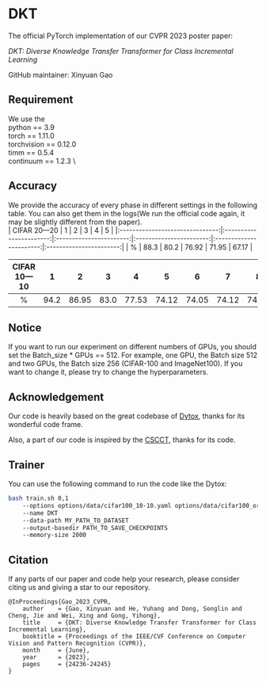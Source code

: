 # DKT

The official PyTorch implementation of our CVPR 2023 poster paper:

_DKT: Diverse Knowledge Transfer Transformer for Class Incremental Learning_

GitHub maintainer: Xinyuan Gao 

## Requirement

We use the \
python == 3.9 \
torch == 1.11.0 \
torchvision == 0.12.0 \
timm == 0.5.4 \
continuum == 1.2.3 \

## Accuracy
We provide the accuracy of every phase in different settings in the following table. You can also get them in the logs(We run the official code again, it may be slightly different from the paper). \
| CIFAR 20—20   |      1      |       2      |      3     |  4      | 5      |
|:-------------------------------:|:-----------------------:|:-----------------------:|:-----------------------:|:-----------------------:|:-----------------------:|
|   %  | 88.3 | 80.2 | 76.92 | 71.95 | 67.17 | 

| CIFAR 10—10   |      1      |       2      |      3     |  4      | 5      |6      |       7      |      8     |  9      | 10      |
|:-------------------------------:|:-----------------------:|:-----------------------:|:-----------------------:|:-----------------------:|:-----------------------:|:-----------------------:|:-----------------------:|:-----------------------:|:-----------------------:|:-----------------------:|
|   %  | 94.2 | 86.95 | 83.0 | 77.53 | 74.12 | 74.05 | 74.12 | 74.05 | 70.53 | 67.9 | 65.12 | 63.45 | 75.69 |





## Notice
If you want to run our experiment on different numbers of GPUs, you should set the Batch_size * GPUs == 512. For example, one GPU, the Batch size 512 and two GPUs, the Batch size 256 (CIFAR-100 and ImageNet100). If you want to change it, please try to change the hyperparameters.



## Acknowledgement

Our code is heavily based on the great codebase of [Dytox](https://github.com/arthurdouillard/dytox), thanks for its wonderful code frame.

Also, a part of our code is inspired by the [CSCCT](https://github.com/ashok-arjun/CSCCT), thanks for its code.

## Trainer

You can use the following command to run the code like the Dytox: 

```bash
bash train.sh 0,1 
    --options options/data/cifar100_10-10.yaml options/data/cifar100_order1.yaml options/model/cifar_DKT.yaml 
    --name DKT 
    --data-path MY_PATH_TO_DATASET 
    --output-basedir PATH_TO_SAVE_CHECKPOINTS 
    --memory-size 2000
```


## Citation

If any parts of our paper and code help your research, please consider citing us and giving a star to our repository.

```
@InProceedings{Gao_2023_CVPR, 
    author    = {Gao, Xinyuan and He, Yuhang and Dong, Songlin and Cheng, Jie and Wei, Xing and Gong, Yihong}, 
    title     = {DKT: Diverse Knowledge Transfer Transformer for Class Incremental Learning}, 
    booktitle = {Proceedings of the IEEE/CVF Conference on Computer Vision and Pattern Recognition (CVPR)}, 
    month     = {June}, 
    year      = {2023}, 
    pages     = {24236-24245} 
}
```
